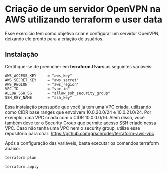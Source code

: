 # Criação de um servidor OpenVPN na AWS utilizando terraform e user data

Esse exercício tem como objetivo criar e configurar um servidor OpenVPN, deixando ele pronto para a criação de usuários.


## Instalação

Certifique-se de preencher em **terraform.tfvars** as seguintes variáveis:

```config
AWS_ACCESS_KEY     = "aws_key"
AWS_SECRET_KEY     = "aws_secret"
AWS_REGION         = "aws_region"
VPC_ID             = "vpc_id"
ALLOW_SSH_SG       = "allow_ssh_security_group"
SSH_KEY_NAME       = "ssh_key"
```

Essa instalação pressupõe que você já tem uma VPC criada, utilizando como CIDR base ranges que envolvem 10.0.20.0/24 e 10.0.21.0/24. Por exemplo, uma VPC criada com o CIDR 10.0.0.0/16.
Além disso, você também deve ter o Security Group que permite acesso SSH criado nessa VPC.
Caso não tenha uma VPC nem o security group, utilize esse repositório para criar: https://github.com/grschroder/terraform-aws-vpc

Após a configuração das variáveis, basta executar os comandos terraform abaixo:

```bash
terraform plan
```

```bash
terraform apply
```